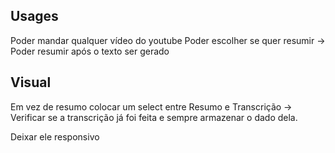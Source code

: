 ## Usages

Poder mandar qualquer vídeo do youtube
Poder escolher se quer resumir 
    -> Poder resumir após o texto ser gerado

## Visual

Em vez de resumo colocar um select entre Resumo e Transcrição
    -> Verificar se a transcrição já foi feita e sempre armazenar o dado dela.

Deixar ele responsivo
